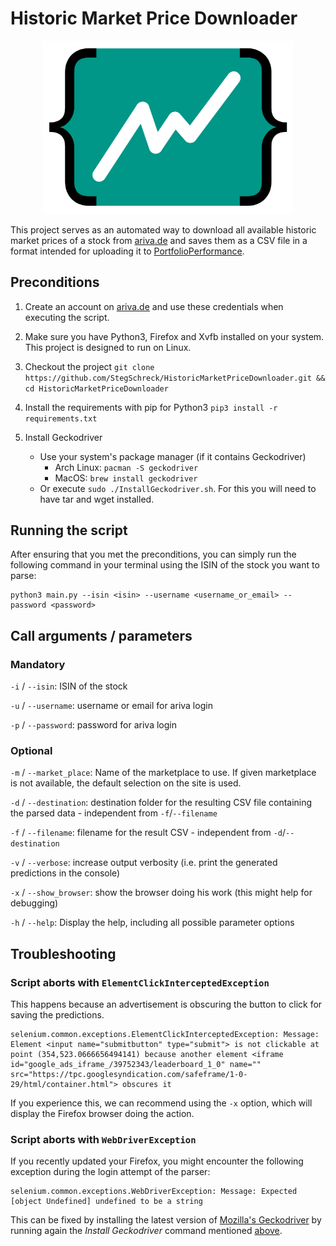 # Historic Market Price Downloader

<p align="center">
  <img src="https://raw.githubusercontent.com/StegSchreck/HistoricMarketPriceDownloader/master/HistoricMarketPriceDownloader_green.png" width="400px">
</p>

This project serves as an automated way to download all available historic market prices of a stock from [ariva.de](https://www.ariva.de/) and saves them as a CSV file in a format intended for uploading it to [PortfolioPerformance](https://www.portfolio-performance.info/en/).


## Preconditions
1. Create an account on [ariva.de](https://www.ariva.de/) and use these credentials when executing the script.
1. Make sure you have Python3, Firefox and Xvfb installed on your system. This project is designed to run on Linux.
1. Checkout the project
    `git clone https://github.com/StegSchreck/HistoricMarketPriceDownloader.git && cd HistoricMarketPriceDownloader`
1. Install the requirements with pip for Python3
    `pip3 install -r requirements.txt`
1. Install Geckodriver

      * Use your system's package manager (if it contains Geckodriver)
        * Arch Linux: `pacman -S geckodriver`
        * MacOS: `brew install geckodriver`
      * Or execute `sudo ./InstallGeckodriver.sh`.
        For this you will need to have tar and wget installed.


## Running the script
After ensuring that you met the preconditions, you can simply run the following command in your terminal using the ISIN of the stock you want to parse:
```
python3 main.py --isin <isin> --username <username_or_email> --password <password>
```


## Call arguments / parameters
### Mandatory
`-i` / `--isin`: ISIN of the stock

`-u` / `--username`: username or email for ariva login

`-p` / `--password`: password for ariva login

### Optional
`-m` / `--market_place`: Name of the marketplace to use. If given marketplace is not available, the default selection on the site is used.

`-d` / `--destination`: destination folder for the resulting CSV file containing the parsed data - independent from `-f`/`--filename`

`-f` / `--filename`: filename for the result CSV - independent from `-d`/`--destination`

`-v` / `--verbose`: increase output verbosity (i.e. print the generated predictions in the console)

`-x` / `--show_browser`: show the browser doing his work (this might help for debugging)

`-h` / `--help`: Display the help, including all possible parameter options


## Troubleshooting
### Script aborts with `ElementClickInterceptedException`
This happens because an advertisement is obscuring the button to click for saving the predictions.
```
selenium.common.exceptions.ElementClickInterceptedException: Message: Element <input name="submitbutton" type="submit"> is not clickable at point (354,523.0666656494141) because another element <iframe id="google_ads_iframe_/39752343/leaderboard_1_0" name="" src="https://tpc.googlesyndication.com/safeframe/1-0-29/html/container.html"> obscures it
```
If you experience this, we can recommend using the `-x` option, which will display the Firefox browser doing the action.

### Script aborts with `WebDriverException`
If you recently updated your Firefox, you might encounter the following exception during the login attempt of the parser:
```
selenium.common.exceptions.WebDriverException: Message: Expected [object Undefined] undefined to be a string
```

This can be fixed by installing the latest version of [Mozilla's Geckodriver](https://github.com/mozilla/geckodriver)
by running again the _Install Geckodriver_ command mentioned [above](#preconditions).
